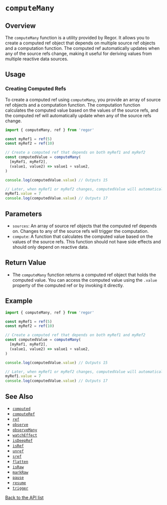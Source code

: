 # `computeMany`

## Overview

The `computeMany` function is a utility provided by Regor. It allows you to create a computed ref object that depends on multiple source ref objects and a computation function. The computed ref automatically updates when any of the source refs change, making it useful for deriving values from multiple reactive data sources.

## Usage

### Creating Computed Refs

To create a computed ref using `computeMany`, you provide an array of source ref objects and a computation function. The computation function calculates the computed value based on the values of the source refs, and the computed ref will automatically update when any of the source refs change.

```ts
import { computeMany, ref } from 'regor'

const myRef1 = ref(5)
const myRef2 = ref(10)

// Create a computed ref that depends on both myRef1 and myRef2
const computedValue = computeMany(
  [myRef1, myRef2],
  (value1, value2) => value1 + value2,
)

console.log(computedValue.value) // Outputs 15

// Later, when myRef1 or myRef2 changes, computedValue will automatically update
myRef1.value = 7
console.log(computedValue.value) // Outputs 17
```

## Parameters

- `sources`: An array of source ref objects that the computed ref depends on. Changes to any of the source refs will trigger the computation.
- `compute`: A function that calculates the computed value based on the values of the source refs. This function should not have side effects and should only depend on reactive data.

## Return Value

- The `computeMany` function returns a computed ref object that holds the computed value. You can access the computed value using the `.value` property of the computed ref or by invoking it directly.

## Example

```ts
import { computeMany, ref } from 'regor'

const myRef1 = ref(5)
const myRef2 = ref(10)

// Create a computed ref that depends on both myRef1 and myRef2
const computedValue = computeMany(
  [myRef1, myRef2],
  (value1, value2) => value1 + value2,
)

console.log(computedValue.value) // Outputs 15

// Later, when myRef1 or myRef2 changes, computedValue will automatically update
myRef1.value = 7
console.log(computedValue.value) // Outputs 17
```

## See Also

- [`computed`](computed.md)
- [`computeRef`](computeRef.md)
- [`ref`](ref.md)
- [`observe`](observe.md)
- [`observeMany`](observeMany.md)
- [`watchEffect`](watchEffect.md)
- [`isDeepRef`](isDeepRef.md)
- [`isRef`](isRef.md)
- [`unref`](unref.md)
- [`sref`](sref.md)
- [`flatten`](flatten.md)
- [`isRaw`](isRaw.md)
- [`markRaw`](markRaw.md)
- [`pause`](pause.md)
- [`resume`](resume.md)
- [`trigger`](trigger.md)

[Back to the API list](regor-api.md)
